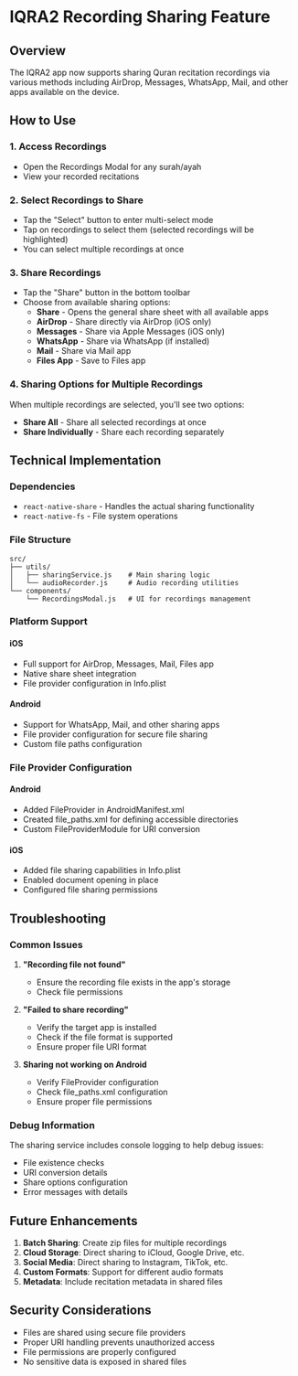 # IQRA2 Recording Sharing Feature

## Overview

The IQRA2 app now supports sharing Quran recitation recordings via various methods including AirDrop, Messages, WhatsApp, Mail, and other apps available on the device.

## How to Use

### 1. Access Recordings
- Open the Recordings Modal for any surah/ayah
- View your recorded recitations

### 2. Select Recordings to Share
- Tap the "Select" button to enter multi-select mode
- Tap on recordings to select them (selected recordings will be highlighted)
- You can select multiple recordings at once

### 3. Share Recordings
- Tap the "Share" button in the bottom toolbar
- Choose from available sharing options:
  - **Share** - Opens the general share sheet with all available apps
  - **AirDrop** - Share directly via AirDrop (iOS only)
  - **Messages** - Share via Apple Messages (iOS only)
  - **WhatsApp** - Share via WhatsApp (if installed)
  - **Mail** - Share via Mail app
  - **Files App** - Save to Files app

### 4. Sharing Options for Multiple Recordings
When multiple recordings are selected, you'll see two options:
- **Share All** - Share all selected recordings at once
- **Share Individually** - Share each recording separately

## Technical Implementation

### Dependencies
- `react-native-share` - Handles the actual sharing functionality
- `react-native-fs` - File system operations

### File Structure
```
src/
├── utils/
│   ├── sharingService.js    # Main sharing logic
│   └── audioRecorder.js     # Audio recording utilities
└── components/
    └── RecordingsModal.js   # UI for recordings management
```

### Platform Support

#### iOS
- Full support for AirDrop, Messages, Mail, Files app
- Native share sheet integration
- File provider configuration in Info.plist

#### Android
- Support for WhatsApp, Mail, and other sharing apps
- File provider configuration for secure file sharing
- Custom file paths configuration

### File Provider Configuration

#### Android
- Added FileProvider in AndroidManifest.xml
- Created file_paths.xml for defining accessible directories
- Custom FileProviderModule for URI conversion

#### iOS
- Added file sharing capabilities in Info.plist
- Enabled document opening in place
- Configured file sharing permissions

## Troubleshooting

### Common Issues

1. **"Recording file not found"**
   - Ensure the recording file exists in the app's storage
   - Check file permissions

2. **"Failed to share recording"**
   - Verify the target app is installed
   - Check if the file format is supported
   - Ensure proper file URI format

3. **Sharing not working on Android**
   - Verify FileProvider configuration
   - Check file_paths.xml configuration
   - Ensure proper file permissions

### Debug Information
The sharing service includes console logging to help debug issues:
- File existence checks
- URI conversion details
- Share options configuration
- Error messages with details

## Future Enhancements

1. **Batch Sharing**: Create zip files for multiple recordings
2. **Cloud Storage**: Direct sharing to iCloud, Google Drive, etc.
3. **Social Media**: Direct sharing to Instagram, TikTok, etc.
4. **Custom Formats**: Support for different audio formats
5. **Metadata**: Include recitation metadata in shared files

## Security Considerations

- Files are shared using secure file providers
- Proper URI handling prevents unauthorized access
- File permissions are properly configured
- No sensitive data is exposed in shared files 